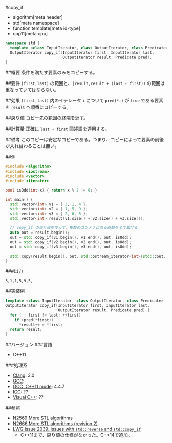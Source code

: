 #copy_if
* algorithm[meta header]
* std[meta namespace]
* function template[meta id-type]
* cpp11[meta cpp]

```cpp
namespace std {
  template <class InputIterator, class OutputIterator, class Predicate>
  OutputIterator copy_if(InputIterator first, InputIterator last,
                         OutputIterator result, Predicate pred);
}
```

##概要
条件を満たす要素のみをコピーする。


##要件
`[first,last)` の範囲と、`[result,result + (last - first))` の範囲は重なっていてはならない。


##効果
`[first,last)` 内のイテレータ `i` について `pred(*i)` が `true` である要素を `result` へ順番にコピーする。


##戻り値
コピー先の範囲の終端を返す。


##計算量
正確に `last - first` 回述語を適用する。


##備考
このコピーは安定なコピーである。つまり、コピーによって要素の前後が入れ替わることは無い。


##例
```cpp
#include <algorithm>
#include <iostream>
#include <vector>
#include <iterator>

bool isOdd(int x) { return x % 2 != 0; }

int main() {
  std::vector<int> v1 = { 3, 1, 4 };
  std::vector<int> v2 = { 1, 5, 9 };
  std::vector<int> v3 = { 2, 6, 5 };
  std::vector<int> result(v1.size() + v2.size() + v3.size());

  // copy_if の戻り値を使って、複数のコンテナにある奇数を全て繋げる
  auto out = result.begin();
  out = std::copy_if(v1.begin(), v1.end(), out, isOdd);
  out = std::copy_if(v2.begin(), v2.end(), out, isOdd);
  out = std::copy_if(v3.begin(), v3.end(), out, isOdd);

  std::copy(result.begin(), out, std::ostream_iterator<int>(std::cout, ","));
}
```

###出力
```
3,1,1,5,9,5,
```


##実装例
```cpp
template <class InputIterator, class OutputIterator, class Predicate>
OutputIterator copy_if(InputIterator first, InputIterator last,
                       OutputIterator result, Predicate pred) {
  for ( ; first != last; ++first)
    if (pred(*first))
      *result++ = *first;
  return result;
}
```


##バージョン
###言語
- C++11

###処理系
- [Clang](/implementation.md#clang): 3.0
- [GCC](/implementation.md#gcc): 
- [GCC, C++11 mode](/implementation.md#gcc): 4.4.7
- [ICC](/implementation.md#icc): ??
- [Visual C++](/implementation.md#visual_cpp): ??


##参照
- [N2569 More STL algorithms](http://www.open-std.org/jtc1/sc22/wg21/docs/papers/2008/n2569.pdf)
- [N2666 More STL algorithms (revision 2)](http://www.open-std.org/jtc1/sc22/wg21/docs/papers/2008/n2666.pdf)
- [LWG Issue 2039. Issues with `std::reverse` and `std::copy_if`](http://www.open-std.org/jtc1/sc22/wg21/docs/lwg-defects.html#2039)
    - C++11まで、戻り値の仕様がなかった。C++14で追加。


